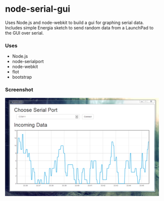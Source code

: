 # node-serial-gui

Uses Node.js and node-webkit to build a gui for graphing serial data.  
Includes simple Energia sketch to send random data from a LaunchPad to the GUI over serial. 

### Uses
* Node.js
* node-serialport
* node-webkit
* flot
* bootstrap

### Screenshot
![Screenshot](screenshot.png)
